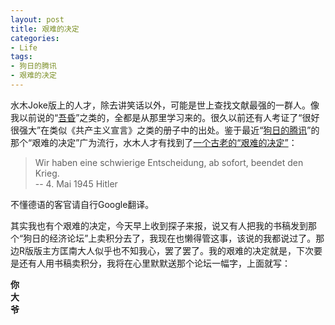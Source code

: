 ```yaml
---
layout: post
title: 艰难的决定
categories:
- Life
tags:
- 狗日的腾讯
- 艰难的决定
---
```


水木Joke版上的人才，除去讲笑话以外，可能是世上查找文献最强的一群人。像我以前说的“[吾昏](/cn/2010/07/married/)”之类的，全都是从那里学习来的。很久以前还有人考证了“很好很强大”在类似《共产主义宣言》之类的册子中的出处。鉴于最近“[狗日的腾讯](http://tech.sina.com.cn/i/2010-07-24/20434467150.shtml)”的那个“艰难的决定”广为流行，水木人才有找到了[一个古老的“艰难的决定”](http://www.newsmth.net/bbscon.php?bid=63&id=2578235)：

> Wir haben eine schwierige Entscheidung, ab sofort, beendet den Krieg.  
-- 4. Mai 1945 Hitler

不懂德语的客官请自行Google翻译。

其实我也有个艰难的决定，今天早上收到探子来报，说又有人把我的书稿发到那个“狗日的经济论坛”上卖积分去了，我现在也懒得管这事，该说的我都说过了。那边R版版主方匡南大人似乎也不知我心，罢了罢了。我的艰难的决定就是，下次要是还有人用书稿卖积分，我将在心里默默送那个论坛一幅字，上面就写：

**你  
大  
爷**
